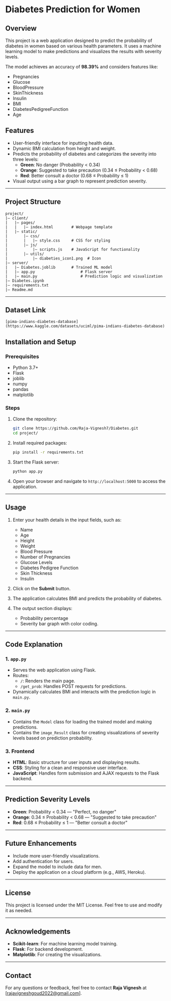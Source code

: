 # Diabetes Prediction for Women

## Overview
This project is a web application designed to predict the probability of diabetes in women based on various health parameters. It uses a machine learning model to make predictions and visualizes the results with severity levels.

The model achieves an accuracy of **98.39%** and considers features like:
- Pregnancies
- Glucose
- BloodPressure
- SkinThickness
- Insulin
- BMI
- DiabetesPedigreeFunction
- Age

## Features
- User-friendly interface for inputting health data.
- Dynamic BMI calculation from height and weight.
- Predicts the probability of diabetes and categorizes the severity into three levels:
  - **Green**: No danger (Probability < 0.34)
  - **Orange**: Suggested to take precaution (0.34 ≤ Probability < 0.68)
  - **Red**: Better consult a doctor (0.68 ≤ Probability ≤ 1)
- Visual output using a bar graph to represent prediction severity.

---

## Project Structure
```
project/
|— client/
|   |— pages/
|   |   |— index.html        # Webpage template
|   |— static/
|       |— css/
|       |   |— style.css     # CSS for styling
|       |— js/
|           |— scripts.js    # JavaScript for functionality
|       |— utils/
|           |— diabeties_icon1.png  # Icon
|— server/
|   |— Diabetes.joblib       # Trained ML model
|   |— app.py                    # Flask server
|   |— main.py                   # Prediction logic and visualization
|— Diabetes.ipynb
|— requirements.txt
|— Readme.md
```

---
## Dataset Link 
    [pima-indians-diabetes-database](https://www.kaggle.com/datasets/uciml/pima-indians-diabetes-database)
## Installation and Setup

### Prerequisites
- Python 3.7+
- Flask
- joblib
- numpy
- pandas
- matplotlib

### Steps
1. Clone the repository:
   ```bash
   git clone https://github.com/Raja-Vignesh7/Diabetes.git
   cd project/
   ```
2. Install required packages:
   ```bash
   pip install -r requirements.txt
   ```
3. Start the Flask server:
   ```bash
   python app.py
   ```
4. Open your browser and navigate to `http://localhost:5000` to access the application.

---

## Usage
1. Enter your health details in the input fields, such as:
   - Name
   - Age
   - Height
   - Weight
   - Blood Pressure
   - Number of Pregnancies
   - Glucose Levels
   - Diabetes Pedigree Function
   - Skin Thickness
   - Insulin

2. Click on the **Submit** button.
3. The application calculates BMI and predicts the probability of diabetes.
4. The output section displays:
   - Probability percentage
   - Severity bar graph with color coding.

---

## Code Explanation

### 1. `app.py`
- Serves the web application using Flask.
- Routes:
  - `/`: Renders the main page.
  - `/get_prob`: Handles POST requests for predictions.
- Dynamically calculates BMI and interacts with the prediction logic in `main.py`.

### 2. `main.py`
- Contains the `Model` class for loading the trained model and making predictions.
- Contains the `image_Result` class for creating visualizations of severity levels based on prediction probability.

### 3. Frontend
- **HTML**: Basic structure for user inputs and displaying results.
- **CSS**: Styling for a clean and responsive user interface.
- **JavaScript**: Handles form submission and AJAX requests to the Flask backend.

---

## Prediction Severity Levels
- **Green**: Probability < 0.34 — "Perfect, no danger"
- **Orange**: 0.34 ≤ Probability < 0.68 — "Suggested to take precaution"
- **Red**: 0.68 ≤ Probability ≤ 1 — "Better consult a doctor"

---

## Future Enhancements
- Include more user-friendly visualizations.
- Add authentication for users.
- Expand the model to include data for men.
- Deploy the application on a cloud platform (e.g., AWS, Heroku).

---

## License
This project is licensed under the MIT License. Feel free to use and modify it as needed.

---

## Acknowledgements
- **Scikit-learn**: For machine learning model training.
- **Flask**: For backend development.
- **Matplotlib**: For creating the visualizations.

---

## Contact
For any questions or feedback, feel free to contact **Raja Vignesh** at [rajavigneshgoud2022@gmail.com].

